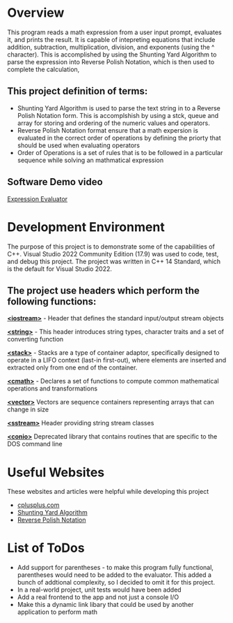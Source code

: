 # Overview
This program reads a math expression from a user input prompt, evaluates it, and prints the result. It is capable of intepreting equations that include addition, subtraction, multiplication, division, and exponents (using the ^ character). This is accomplished by using the Shunting Yard Algorithm to parse the expression into Reverse Polish Notation, which is then used to complete the calculation,

## This project definition of terms:
* Shunting Yard Algorithm is used to parse the text string in to a Reverse Polish Notation form. This is accomplshish by using a stck, queue and array for storing and ordering of the numeric values and operators.
* Reverse Polish Notation format ensure that a math expersion is evaluated in the correct order of operations by defining the priorty that should be used when evaluating operators
* Order of Operations is a set of rules that is to be followed in a particular sequence while solving an mathmatical expression

## Software Demo video
[Expression Evaluator](https://youtu.be/qD3KoLZ6_q4)

# Development Environment
The purpose of this project is to demonstrate some of the capabilities of C++. Visual Studio 2022 Community Edition (17.9) was used to code, test, and debug this project. The project was written in C++ 14 Standard, which is the default for Visual Studio 2022.

## The project use headers which perform the following functions:
[**\<iostream\>**](https://cplusplus.com/reference/iostream/) - Header that defines the standard input/output stream objects

[**\<string\>**](https://cplusplus.com/reference/string/) - This header introduces string types, character traits and a set of converting function

[**\<stack\>**](https://cplusplus.com/reference/stack/stack/) - Stacks are a type of container adaptor, specifically designed to operate in a LIFO context (last-in first-out), where elements are inserted and extracted only from one end of the container.

[**\<cmath\>**](https://cplusplus.com/reference/cmath/?kw=cmath) - Declares a set of functions to compute common mathematical operations and transformations

[**\<vector\>**](https://cplusplus.com/reference/vector/vector/)  Vectors are sequence containers representing arrays that can change in size

[**\<sstream\>**](https://cplusplus.com/reference/sstream/) Header providing string stream classes

[**\<conio\>**](https://stackoverflow.com/a/59812090) Deprecated library that contains routines that are specific to the DOS command line

# Useful Websites
These websites and articles were helpful while developing this project
* [cplusplus.com](https://cplusplus.com/reference/)
* [Shunting Yard Algorithm](https://brilliant.org/wiki/shunting-yard-algorithm/)
* [Reverse Polish Notation](https://www-stone.ch.cam.ac.uk/documentation/rrf/rpn.html)

# List of ToDos
* Add support for parentheses - to make this program fully functional, parentheses would need to be added to the evaluator. This added a bunch of addtional complexity, so I decided to omit it for this project.
* In a real-world project, unit tests would have been added
* Add a real frontend to the app and not just a console I/O
* Make this a dynamic link libary that could be used by another application to perform math